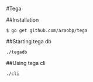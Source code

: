 #Tega

##Installation
```
$ go get github.com/araobp/tega
```

##Starting tega db
```
./tegadb
```

##Using tega cli
```
./cli
```
